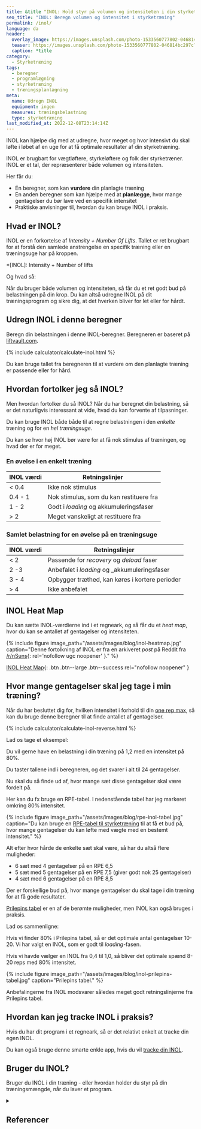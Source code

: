 ```yaml
---
title: &title "INOL: Hold styr på volumen og intensiteten i din styrketræning"
seo_title: "INOL: Beregn volumen og intensitet i styrketræning"
permalink: /inol/
language: da
header:
  overlay_image: https://images.unsplash.com/photo-1533560777802-046814bc297c?ixlib=rb-1.2.1&ixid=eyJhcHBfaWQiOjEyMDd9&auto=format&fit=crop&h=630&w=1200&q=60
  teaser: https://images.unsplash.com/photo-1533560777802-046814bc297c?ixlib=rb-1.2.1&ixid=eyJhcHBfaWQiOjEyMDd9&auto=format&fit=crop&h=300&w=400&q=10
  caption: *title
category:
  - Styrketræning
tags:
  - beregner
  - programlægning
  - styrketræning
  - træningsplanlægning
meta:
  name: Udregn INOL
  equipment: ingen
  measures: træningsbelastning
  type: styrketræning
last_modified_at: 2022-12-08T23:14:14Z
---
```


INOL kan hjælpe dig med at udregne, hvor meget og hvor intensivt du skal løfte i løbet af en uge for at få optimale resultater af din styrketræning.

INOL er brugbart for vægtløftere, styrkeløftere og folk der styrketræner. INOL er et tal, der repræsenterer både volumen og intensiteten.

Her får du:

- En beregner, som kan **vurdere** din planlagte træning
- En anden beregner som kan hjælpe med at **planlægge**, hvor mange gentagelser du bør lave ved en specifik intensitet
- Praktiske anvisninger til, hvordan du kan bruge INOL i praksis.

## Hvad er INOL?

INOL er en forkortelse af _Intensity + Number Of Lifts_. Tallet er ret brugbart for at forstå den samlede anstrengelse en specifik træning eller en træningsuge har på kroppen.

*[INOL]: Intensity + Number of lifts

Og hvad så:

Når du bruger både volumen og intensiteten, så får du et ret godt bud på belastningen på din krop. Du kan altså udregne INOL på dit træningsprogram og sikre dig, at det hverken bliver for let eller for hårdt.

## Udregn INOL i denne beregner

Beregn din belastningen i denne INOL-beregner. Beregneren er baseret på [liftvault.com](https://liftvault.com/resources/inol-calculator-tool/).

{% include calculator/calculate-inol.html %}

Du kan bruge tallet fra beregneren til at vurdere om den planlagte træning er passende eller for hård.

## Hvordan fortolker jeg så INOL?

Men hvordan fortolker du så INOL? Når du har beregnet din belastning, så er det naturligvis interessant at vide, hvad du kan forvente af tilpasninger.

Du kan bruge INOL både både til at regne belastningen i den _enkelte_ træning og for en _hel træningsuge_.

Du kan se hvor høj INOL bør være for at få nok stimulus af træningen, og hvad der er for meget.

### En øvelse i en enkelt træning

| INOL værdi | Retningslinjer                                |
| ---------- | --------------------------------------------- |
| < 0.4      | Ikke nok stimulus                             |
| 0.4 - 1    | Nok stimulus, som du kan restituere fra       |
| 1 - 2      | Godt i _loading_ og akkumuleringsfaser        |
| \> 2       | Meget vanskeligt at restituere fra            |

### Samlet belastning for en øvelse på en træningsuge

| INOL værdi | Retningslinjer                                        |
| ---------- | ----------------------------------------------------- |
| < 2        | Passende for _recovery_ og _deload_ faser             |
| 2 -3       | Anbefalet i _loading_ og _akkumuleringsfaser          |
| 3 - 4      | Opbygger træthed, kan køres i kortere perioder        |
| \> 4       | Ikke anbefalet                                        |

## INOL Heat Map

Du kan sætte INOL-værdierne ind i et regneark, og så får du et _heat map_, hvor du kan se antallet af gentagelser og intensiteten.

{% include figure image_path="/assets/images/blog/inol-heatmap.jpg" caption="Denne fortolkning af INOL er fra en arkiveret _post_ på Reddit fra [/r/nSuns](https://www.reddit.com/r/nSuns/comments/5w8vdo/using_inol_heat_map/){: rel='nofollow ugc noopener' }." %}

[INOL Heat Map](https://drive.google.com/file/d/1Mr811oVpNhG4gKpmSBAtK7P8WzWqEV7e/view?usp=drivesdk){: .btn .btn--large .btn--success rel="nofollow noopener" }

## Hvor mange gentagelser skal jeg tage i min træning?

Når du har besluttet dig for, hvilken intensitet i forhold til din [one rep max](/rm-maxtest/), så kan du bruge denne beregner til at finde antallet af gentagelser.

{% include calculator/calculate-inol-reverse.html %}

Lad os tage et eksempel:

Du vil gerne have en belastning i din træning på 1,2 med en intensitet på 80%.

Du taster tallene ind i beregneren, og det svarer i alt til 24 gentagelser.

Nu skal du så finde ud af, hvor mange sæt disse gentagelser skal være fordelt på.

Her kan du fx bruge en RPE-tabel. I nedenstående tabel har jeg markeret omkring 80% intensitet.

{% include figure image_path="/assets/images/blog/rpe-inol-tabel.jpg" caption="Du kan bruge en [RPE-tabel til styrketræning](/rpe/) til at få et bud på, hvor mange gentagelser du kan løfte med vægte med en bestemt intensitet." %}

Alt efter hvor hårde de enkelte sæt skal være, så har du altså flere muligheder:

- 6 sæt med 4 gentagelser på en RPE 6,5
- 5 sæt med 5 gentagelser på en RPE 7,5 (giver godt nok 25 gentagelser)
- 4 sæt med 6 gentagelser på en RPE 8,5

Der er forskellige bud på, hvor mange gentagelser du skal tage i din træning for at få gode resultater.

[Prilepins tabel](/prilepins-tabel/) er en af de berømte muligheder, men INOL kan også bruges i praksis.

Lad os sammenligne:

Hvis vi finder 80% i Prilepins tabel, så er det optimale antal gentagelser 10-20. Vi har valgt en INOL, som er godt til _loading_-fasen.

Hvis vi havde vælger en INOL fra 0,4 til 1,0, så bliver det optimale spænd 8-20 reps med 80% intensitet.

{% include figure image_path="/assets/images/blog/inol-prilepins-tabel.jpg" caption="Prilepins tabel." %}

Anbefalingerne fra INOL modsvarer således meget godt retningslinjerne fra Prilepins tabel.

## Hvordan kan jeg tracke INOL i praksis?

Hvis du har dit program i et regneark, så er det relativt enkelt at tracke din egen INOL.

Du kan også bruge denne smarte enkle app, hvis du vil [tracke din INOL](https://inol-log.web.app).

## Bruger du INOL?

Bruger du INOL i din træning - eller hvordan holder du styr på din træningsmængde, når du laver et program.

<details markdown="1" class="references">
  <summary><h2 id="references">Referencer</h2></summary>

- [www.workoutsmart.com](https://www.workoutsmart.com/info/strength-training-like-a-scientist-with-inol-values-in-2020)
- [breakingmuscle.com](https://breakingmuscle.com/fitness/individualizing-training-structural-balance-intensity-and-autoregulation)
</details>
